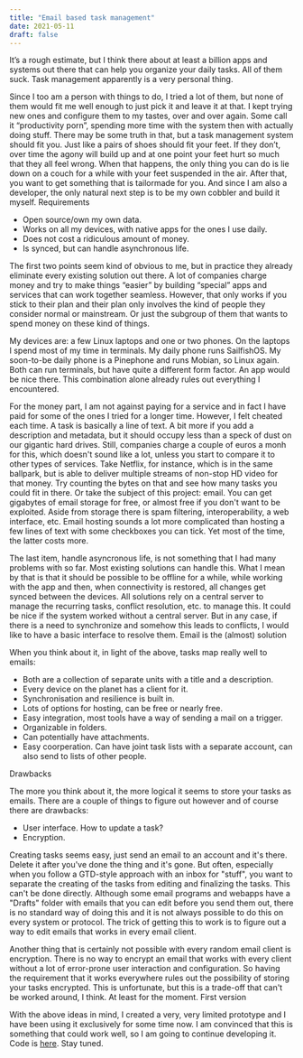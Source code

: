 ```yaml
---
title: "Email based task management"
date: 2021-05-11
draft: false
---
```


It’s a rough estimate, but I think there about at least a billion apps and systems out there that can help you organize your daily tasks. All of them suck. Task management apparently is a very personal thing.<!-- more -->

Since I too am a person with things to do, I tried a lot of them, but none of them would fit me well enough to just pick it and leave it at that. I kept trying new ones and configure them to my tastes, over and over again. Some call it “productivity porn”, spending more time with the system then with actually doing stuff. There may be some truth in that, but a task management system should fit you. Just like a pairs of shoes should fit your feet. If they don’t, over time the agony will build up and at one point your feet hurt so much that they all feel wrong. When that happens, the only thing you can do is lie down on a couch for a while with your feet suspended in the air. After that, you want to get something that is tailormade for you. And since I am also a developer, the only natural next step is to be my own cobbler and build it myself.
Requirements

* Open source/own my own data.
* Works on all my devices, with native apps for the ones I use daily.
* Does not cost a ridiculous amount of money.
* Is synced, but can handle asynchronous life.

The first two points seem kind of obvious to me, but in practice they already eliminate every existing solution out there. A lot of companies charge money and try to make things “easier” by building “special” apps and services that can work together seamless. However, that only works if you stick to their plan and their plan only involves the kind of people they consider normal or mainstream. Or just the subgroup of them that wants to spend money on these kind of things.

My devices are: a few Linux laptops and one or two phones. On the laptops I spend most of my time in terminals. My daily phone runs SailfishOS. My soon-to-be daily phone is a Pinephone and runs Mobian, so Linux again. Both can run terminals, but have quite a different form factor. An app would be nice there. This combination alone already rules out everything I encountered.

For the money part, I am not against paying for a service and in fact I have paid for some of the ones I tried for a longer time. However, I felt cheated each time. A task is basically a line of text. A bit more if you add a description and metadata, but it should occupy less than a speck of dust on our gigantic hard drives. Still, companies charge a couple of euros a monh for this, which doesn't sound like a lot, unless you start to compare it to other types of services. Take Netflix, for instance, which is in the same ballpark, but is able to deliver multiple streams of non-stop HD video for that money. Try counting the bytes on that and see how many tasks you could fit in there. Or take the subject of this project: email. You can get gigabytes of email storage for free, or almost free if you don't want to be exploited. Aside from storage there is spam filtering, interoperability, a web interface, etc. Email hosting sounds a lot more complicated than hosting a few lines of text with some checkboxes you can tick. Yet most of the time, the latter costs more.

The last item, handle asyncronous life, is not something that I had many problems with so far. Most existing solutions can handle this. What I mean by that is that it should be possible to be offline for a while, while working with the app and then, when connectivity is restored, all changes get synced between the devices. All solutions rely on a central server to manage the recurring tasks, conflict resolution, etc. to manage this. It could be nice if the system worked without a central server. But in any case, if there is a need to synchronize and somehow this leads to conflicts, I would like to have a basic interface to resolve them.
Email is the (almost) solution

When you think about it, in light of the above, tasks map really well to emails:

* Both are a collection of separate units with a title and a description.
* Every device on the planet has a client for it.
* Synchronisation and resilience is built in.
* Lots of options for hosting, can be free or nearly free.
* Easy integration, most tools have a way of sending a mail on a trigger.
* Organizable in folders.
* Can potentially have attachments.
* Easy coorperation. Can have joint task lists with a separate account, can also send to lists of other people.

Drawbacks

The more you think about it, the more logical it seems to store your tasks as emails. There are a couple of things to figure out however and of course there are drawbacks:

* User interface. How to update a task?
* Encryption.

Creating tasks seems easy, just send an email to an account and it's there. Delete it after you've done the thing and it's gone. But often, especially when you follow a GTD-style approach with an inbox for "stuff", you want to separate the creating of the tasks from editing and finalizing the tasks. This can't be done directly. Although some email programs and webapps have a "Drafts" folder with emails that you can edit before you send them out, there is no standard way of doing this and it is not always possible to do this on every system or protocol. The trick of getting this to work is to figure out a way to edit emails that works in every email client.

Another thing that is certainly not possible with every random email client is encryption. There is no way to encrypt an email that works with every client without a lot of error-prone user interaction and configuration. So having the requirement that it works everywhere rules out the possibility of storing your tasks encrypted. This is unfortunate, but this is a trade-off that can't be worked around, I think. At least for the moment.
First version

With the above ideas in mind, I created a very, very limited prototype and I have been using it exclusively for some time now. I am convinced that this is something that could work well, so I am going to continue developing it. Code is [here](https://codeberg.org/ewintr/gte). Stay tuned.
